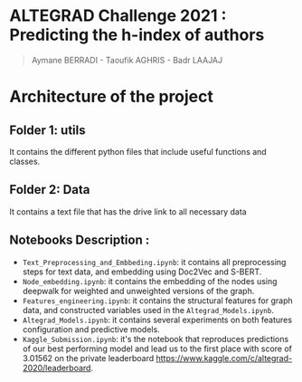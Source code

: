 # ALTEGRAD Challenge 2021 : Predicting the h-index of authors
> Aymane BERRADI - Taoufik AGHRIS - Badr LAAJAJ

# Architecture of the project
## Folder 1: utils
It contains the different python files that include useful functions and classes.
## Folder 2: Data
It contains a text file that has the drive link to all necessary data
## Notebooks Description :
* `Text_Preprocessing_and_Embbeding.ipynb`: it contains all preprocessing steps for text data, and embedding using Doc2Vec and S-BERT.
* `Node_embedding.ipynb`: it contains the embedding of the nodes using deepwalk for weighted and unweighted versions of the graph.
* `Features_engineering.ipynb`: it contains the structural features for graph data, and constructed variables used in the `Altegrad_Models.ipynb`.
* `Altegrad_Models.ipynb`: it contains several experiments on both features configuration and predictive models.
* `Kaggle_Submission.ipynb`: it's the notebook that reproduces predictions of our best performing model and lead us to the first place with score of 3.01562 on the private leaderboard https://www.kaggle.com/c/altegrad-2020/leaderboard.



